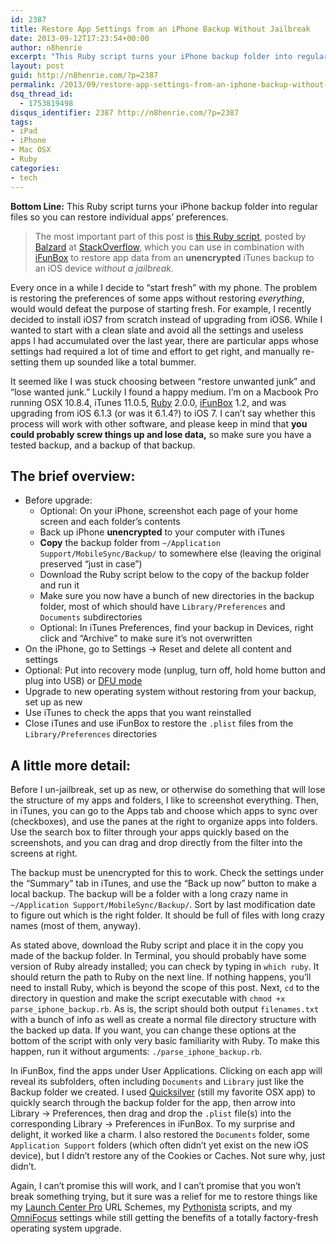 ```yaml
---
id: 2387
title: Restore App Settings from an iPhone Backup Without Jailbreak
date: 2013-09-12T17:23:54+00:00
author: n8henrie
excerpt: "This Ruby script turns your iPhone backup folder into regular files so you can restore individual apps' preferences."
layout: post
guid: http://n8henrie.com/?p=2387
permalink: /2013/09/restore-app-settings-from-an-iphone-backup-without-jailbreak/
dsq_thread_id:
  - 1753819498
disqus_identifier: 2387 http://n8henrie.com/?p=2387
tags:
- iPad
- iPhone
- Mac OSX
- Ruby
categories:
- tech
---
```

**Bottom Line:** This Ruby script turns your iPhone backup folder into regular files so you can restore individual apps’ preferences.<!--more-->

> The most important part of this post is <a target="_blank" href="http://stackoverflow.com/a/9253197/1588795">this Ruby script</a>, posted by <a target="_blank" href="http://stackoverflow.com/users/723716/balzard">Balzard</a> at <a target="_blank" href="http://stackoverflow.com/" title="Stack Overflow">StackOverflow</a>, which you can use in combination with <a target="_blank" href="http://www.i-funbox.com/" title="iFunBox for Windows | File Manager, Browser, Explorer, Transferer ...">iFunBox</a> to restore app data from an **unencrypted** iTunes backup to an iOS device _without a jailbreak._

Every once in a while I decide to “start fresh” with my phone. The problem is restoring the preferences of some apps without restoring _everything_, would would defeat the purpose of starting fresh. For example, I recently decided to install iOS7 from scratch instead of upgrading from iOS6. While I wanted to start with a clean slate and avoid all the settings and useless apps I had accumulated over the last year, there are particular apps whose settings had required a lot of time and effort to get right, and manually re-setting them up sounded like a total bummer.

It seemed like I was stuck choosing between “restore unwanted junk” and “lose wanted junk.” Luckily I found a happy medium. I’m on a Macbook Pro running OSX 10.8.4, iTunes 11.0.5, <a target="_blank" href="https://www.ruby-lang.org">Ruby</a> 2.0.0, <a target="_blank" href="http://www.i-funbox.com/" title="iFunBox for Windows | File Manager, Browser, Explorer, Transferer ...">iFunBox</a> 1.2, and was upgrading from iOS 6.1.3 (or was it 6.1.4?) to iOS 7. I can’t say whether this process will work with other software, and please keep in mind that **you could probably screw things up and lose data,** so make sure you have a tested backup, and a backup of that backup.

## The brief overview: 

  * Before upgrade: 
      * Optional: On your iPhone, screenshot each page of your home screen and each folder’s contents
      * Back up iPhone **unencrypted** to your computer with iTunes
      * **Copy** the backup folder from `~/Application Support/MobileSync/Backup/` to somewhere else (leaving the original preserved “just in case”)
      * Download the Ruby script below to the copy of the backup folder and run it
      * Make sure you now have a bunch of new directories in the backup folder, most of which should have `Library/Preferences` and `Documents` subdirectories
      * Optional: In iTunes Preferences, find your backup in Devices, right click and “Archive” to make sure it’s not overwritten
  * On the iPhone, go to Settings -> Reset and delete all content and settings
  * Optional: Put into recovery mode (unplug, turn off, hold home button and plug into USB) or <a target="_blank" href="http://lmgtfy.com/?q=DFU+mode">DFU mode</a>
  * Upgrade to new operating system without restoring from your backup, set up as new
  * Use iTunes to check the apps that you want reinstalled
  * Close iTunes and use iFunBox to restore the `.plist` files from the `Library/Preferences` directories 

## A little more detail:

Before I un-jailbreak, set up as new, or otherwise do something that will lose the structure of my apps and folders, I like to screenshot everything. Then, in iTunes, you can go to the Apps tab and choose which apps to sync over (checkboxes), and use the panes at the right to organize apps into folders. Use the search box to filter through your apps quickly based on the screenshots, and you can drag and drop directly from the filter into the screens at right.

The backup must be unencrypted for this to work. Check the settings under the “Summary” tab in iTunes, and use the “Back up now” button to make a local backup. The backup will be a folder with a long crazy name in `~/Application Support/MobileSync/Backup/`. Sort by last modification date to figure out which is the right folder. It should be full of files with long crazy names (most of them, anyway).

As stated above, download the Ruby script and place it in the copy you made of the backup folder. In Terminal, you should probably have some version of Ruby already installed; you can check by typing in `which ruby`. It should return the path to Ruby on the next line. If nothing happens, you’ll need to install Ruby, which is beyond the scope of this post. Next, `cd` to the directory in question and make the script executable with `chmod +x parse_iphone_backup.rb`. As is, the script should both output `filenames.txt` with a bunch of info as well as create a normal file directory structure with the backed up data. If you want, you can change these options at the bottom of the script with only very basic familiarity with Ruby. To make this happen, run it without arguments: `./parse_iphone_backup.rb`.

In iFunBox, find the apps under User Applications. Clicking on each app will reveal its subfolders, often including `Documents` and `Library` just like the Backup folder we created. I used <a target="_blank" href="http://qsapp.com">Quicksilver</a> (still my favorite OSX app) to quickly search through the backup folder for the app, then arrow into Library -> Preferences, then drag and drop the `.plist` file(s) into the corresponding Library -> Preferences in iFunBox. To my surprise and delight, it worked like a charm. I also restored the `Documents` folder, some `Application Support` folders (which often didn’t yet exist on the new iOS device), but I didn’t restore any of the Cookies or Caches. Not sure why, just didn’t.

Again, I can’t promise this will work, and I can’t promise that you won’t break something trying, but it sure was a relief for me to restore things like my <a target="_blank" href="https://itunes.apple.com/us/app/launch-center-pro/id532016360?mt=8&at=10l5H6" title="Launch Center Pro">Launch Center Pro</a> URL Schemes, my <a target="_blank" href="https://itunes.apple.com/us/app/pythonista/id528579881?mt=8&uo=4&at=10l5H6" title="Pythonista">Pythonista</a> scripts, and my <a target="_blank" href="https://itunes.apple.com/us/app/omnifocus-2-for-iphone/id690305341?mt=8&at=10l5H6">OmniFocus</a> settings while still getting the benefits of a totally factory-fresh operating system upgrade.